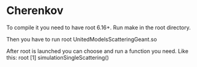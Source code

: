 # Cherenkov

To compile it you need to have root 6.16+.
Run make in the root directory.

Then you have to run
root UnitedModelsScatteringGeant.so

After root is launched you can choose and run a function you need. Like this:
root [1] simulationSingleScattering()
